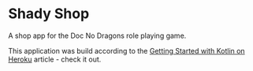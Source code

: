 # Shady Shop

A shop app for the Doc No Dragons role playing game.

This application was build according to the [Getting Started with Kotlin on Heroku](https://devcenter.heroku.com/articles/getting-started-with-kotlin) article - check it out.
